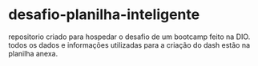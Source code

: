 # desafio-planilha-inteligente
repositorio criado para hospedar o desafio de um bootcamp feito na DIO.
todos os dados e informações utilizadas para a criação do dash estão na planilha anexa.

